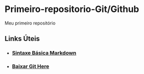 # Primeiro-repositorio-Git/Github
Meu primeiro repositório

## Links Úteis
- ### [Sintaxe Básica Markdown](https://www.markdownguide.org/cheat-sheet/)

- ### [Baixar Git Here](https://git-scm.com/downloads)

